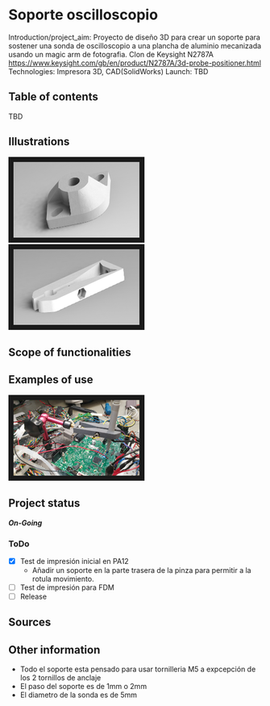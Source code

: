 
# **Soporte oscilloscopio**
Introduction/project_aim: Proyecto de diseño 3D para crear un soporte para sostener una sonda de oscilloscopio a una plancha de aluminio mecanizada usando un magic arm de fotografia. Clon de Keysight N2787A https://www.keysight.com/gb/en/product/N2787A/3d-probe-positioner.html
Technologies: Impresora 3D, CAD(SolidWorks)
Launch: TBD

## Table of contents
  TBD

## Illustrations
<img src="/images/render_fijacion.JPG" width="250" height="150" border="10"/>
<img src="/images/render_pinza.JPG" width="250" height="150" border="10"/>


## Scope of functionalities
## Examples of use
<img src="/images/soporte_sonda.png" width="250" height="150" border="10"/>

## Project status
**_On-Going_**
  
### ToDo 
- [X] Test de impresión inicial en PA12
  - Añadir un soporte en la parte trasera de la pinza para permitir a la rotula movimiento. 
- [ ] Test de impresión para FDM
- [ ] Release
    
## Sources
## Other information

- Todo el soporte esta pensado para usar tornilleria M5 a expcepción de los 2 tornillos de anclaje 
- El paso del soporte es de 1mm o 2mm
- El diametro de la sonda es de 5mm







[//]: # ( Test Comentario)
